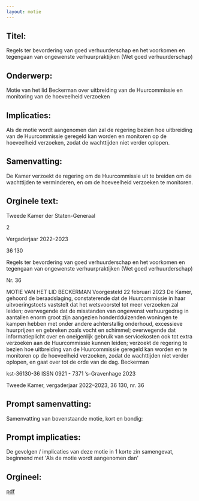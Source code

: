```yaml
---
layout: motie
---
```

## Titel:
Regels ter bevordering van goed verhuurderschap en het voorkomen en tegengaan van ongewenste verhuurpraktijken (Wet goed verhuurderschap)
## Onderwerp:
Motie van het lid Beckerman over uitbreiding van de Huurcommissie en monitoring van de hoeveelheid verzoeken
## Implicaties:

Als de motie wordt aangenomen dan zal de regering bezien hoe uitbreiding van de Huurcommissie geregeld kan worden en monitoren op de hoeveelheid verzoeken, zodat de wachttijden niet verder oplopen.
## Samenvatting:

De Kamer verzoekt de regering om de Huurcommissie uit te breiden om de wachttijden te verminderen, en om de hoeveelheid verzoeken te monitoren.
## Orginele text:


Tweede Kamer der Staten-Generaal

2

Vergaderjaar 2022–2023

36 130

Regels ter bevordering van goed
verhuurderschap en het voorkomen en
tegengaan van ongewenste verhuurpraktijken
(Wet goed verhuurderschap)

Nr. 36

MOTIE VAN HET LID BECKERMAN
Voorgesteld 22 februari 2023
De Kamer,
gehoord de beraadslaging,
constaterende dat de Huurcommissie in haar uitvoeringstoets vaststelt dat
het wetsvoorstel tot meer verzoeken zal leiden;
overwegende dat de misstanden van ongewenst verhuurgedrag in
aantallen enorm groot zijn aangezien honderdduizenden woningen te
kampen hebben met onder andere achterstallig onderhoud, excessieve
huurprijzen en gebreken zoals vocht en schimmel;
overwegende dat informatieplicht over en oneigenlijk gebruik van
servicekosten ook tot extra verzoeken aan de Huurcommissie kunnen
leiden;
verzoekt de regering te bezien hoe uitbreiding van de Huurcommissie
geregeld kan worden en te monitoren op de hoeveelheid verzoeken, zodat
de wachttijden niet verder oplopen,
en gaat over tot de orde van de dag.
Beckerman

kst-36130-36
ISSN 0921 - 7371
’s-Gravenhage 2023

Tweede Kamer, vergaderjaar 2022–2023, 36 130, nr. 36


## Prompt samenvatting:
Samenvatting van bovenstaande motie, kort en bondig:


## Prompt implicaties:
De gevolgen / implicaties van deze motie in 1 korte zin samengevat, beginnend met 'Als de motie wordt aangenomen dan' 

## Orgineel:
[pdf](https://gegevensmagazijn.tweedekamer.nl/OData/v4/2.0/Document(dfa47008-4f94-48e7-8ba9-fc9c802bd56e)/resource)
